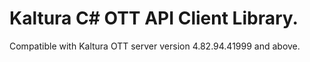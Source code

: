 # Kaltura C# OTT API Client Library.
Compatible with Kaltura OTT server version 4.82.94.41999 and above.
